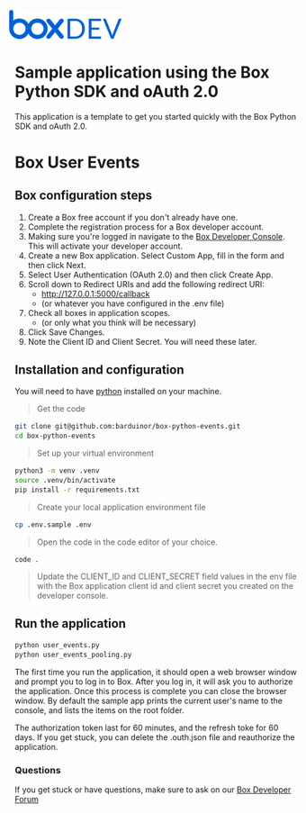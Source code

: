 <img src="images/box-dev-logo.png" 
alt= “box-dev-logo” 
style="margin-left:-10px;"
width=40%;>


# Sample application using the Box Python SDK and oAuth 2.0
This application is a template to get you started quickly with the Box Python SDK and oAuth 2.0.

# Box User Events


## Box configuration steps

1. Create a Box free account if you don't already have one.
2. Complete the registration process for a Box developer account.
3. Making sure you're logged in navigate to the [Box Developer Console](https://app.box.com/developers/console). This will activate your developer account.
4. Create a new Box application. Select Custom App, fill in the form and then click Next.
5. Select User Authentication (OAuth 2.0) and then click Create App.
6. Scroll down to Redirect URIs and add the following redirect URI:
    - http://127.0.0.1:5000/callback
    - (or whatever you have configured in the .env file)
7. Check all boxes in application scopes.
    - (or only what you think will be necessary)
8. Click Save Changes.
9. Note the Client ID and Client Secret. You will need these later.

## Installation and configuration

You will need to have [python](https://www.python.org/downloads/) installed on your machine. 

> Get the code
```bash
git clone git@github.com:barduinor/box-python-events.git
cd box-python-events
```

> Set up your virtual environment
```bash
python3 -m venv .venv
source .venv/bin/activate
pip install -r requirements.txt
```

> Create your local application environment file
```bash
cp .env.sample .env
```

> Open the code in the code editor of your choice.
```
code .
```

> Update the CLIENT_ID and CLIENT_SECRET field values in the env file with the Box application client id and client secret you created on the developer console.

## Run the application 


```bash
python user_events.py
python user_events_pooling.py
```

The first time you run the application, it should open a web browser window and prompt you to log in to Box. 
After you log in, it will ask you to authorize the application.
Once this process is complete you can close the browser window.
By default the sample app prints the current user's name to the console, and lists the items on the root folder.

The authorization token last for 60 minutes, and the refresh toke for 60 days.
If you get stuck, you can delete the .outh.json file and reauthorize the application.

### Questions
If you get stuck or have questions, make sure to ask on our [Box Developer Forum](https://forum.box.com)